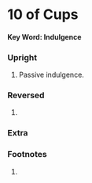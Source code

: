 # 10 of Cups

#### Key Word: Indulgence



### Upright

1) Passive indulgence.



### Reversed

1) 



### Extra





### Footnotes

1. 


